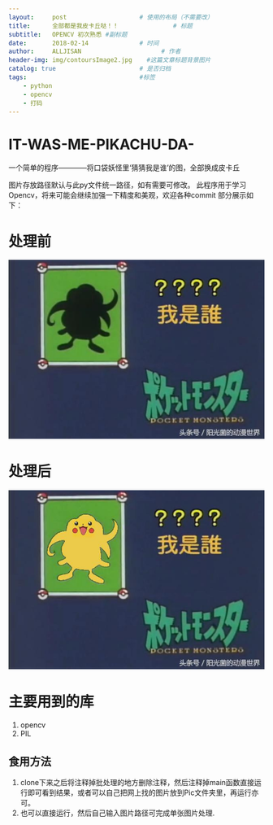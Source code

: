 ```yaml
---
layout:     post                    # 使用的布局（不需要改）
title:      全部都是我皮卡丘哒！！               # 标题 
subtitle:   OPENCV 初次熟悉 #副标题
date:       2018-02-14              # 时间
author:     ALLJISAN                      # 作者
header-img: img/contoursImage2.jpg    #这篇文章标题背景图片
catalog: true                       # 是否归档
tags:                               #标签
    - python 
    - opencv 
    - 打码
---
```


# IT-WAS-ME-PIKACHU-DA-
一个简单的程序————将口袋妖怪里‘猜猜我是谁’的图，全部换成皮卡丘
 
图片存放路径默认与此py文件统一路径，如有需要可修改。
此程序用于学习Opencv，将来可能会继续加强一下精度和美观，欢迎各种commit
部分展示如下：


# 处理前
![image](https://github.com/ALLJISAN/IT-WAS-ME-PIKACHU-DA-/blob/master/Pic/02292cab91674d799be828b25b8fbe17_th.jpeg)

# 处理后
![image](https://github.com/ALLJISAN/IT-WAS-ME-PIKACHU-DA-/blob/master/complete_pic/02292cab91674d799be828b25b8fbe17_th.jpeg)

# 主要用到的库
1. opencv
2. PIL   

## 食用方法
1. clone下来之后将注释掉批处理的地方删除注释，然后注释掉main函数直接运行即可看到结果，或者可以自己把网上找的图片放到Pic文件夹里，再运行亦可。
2. 也可以直接运行，然后自己输入图片路径可完成单张图片处理.


